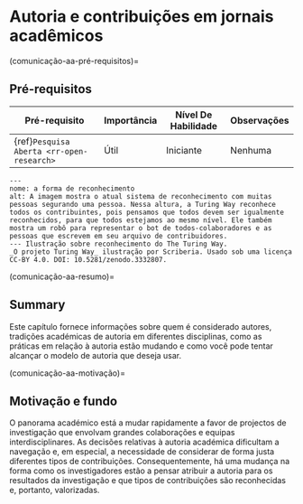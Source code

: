 # Autoria e contribuições em jornais acadêmicos

(comunicação-aa-pré-requisitos)=
## Pré-requisitos

| Pré-requisito                                   | Importância | Nível De Habilidade | Observações |
| ----------------------------------------------- | ----------- | ------------------- | ----------- |
| {ref}`Pesquisa Aberta <rr-open-research>` | Útil        | Iniciante           | Nenhuma     |

```{figure} ../figures/theturingway-acknowledgement.jpg
---
nome: a forma de reconhecimento
alt: A imagem mostra o atual sistema de reconhecimento com muitas pessoas segurando uma pessoa. Nessa altura, a Turing Way reconhece todos os contribuintes, pois pensamos que todos devem ser igualmente reconhecidos, para que todos estejamos ao mesmo nível. Ele também mostra um robô para representar o bot de todos-colaboradores e as pessoas que escrevem em seu arquivo de contribuidores.
--- Ilustração sobre reconhecimento do The Turing Way.
_O projeto Turing Way_ ilustração por Scriberia. Usado sob uma licença CC-BY 4.0. DOI: 10.5281/zenodo.3332807.
```

(comunicação-aa-resumo)=
## Summary
Este capítulo fornece informações sobre quem é considerado autores, tradições académicas de autoria em diferentes disciplinas, como as práticas em relação à autoria estão mudando e como você pode tentar alcançar o modelo de autoria que deseja usar.

(comunicação-aa-motivação)=
## Motivação e fundo
O panorama académico está a mudar rapidamente a favor de projectos de investigação que envolvam grandes colaborações e equipas interdisciplinares. As decisões relativas à autoria académica dificultam a navegação e, em especial, a necessidade de considerar de forma justa diferentes tipos de contribuições. Consequentemente, há uma mudança na forma como os investigadores estão a pensar atribuir a autoria para os resultados da investigação e que tipos de contribuições são reconhecidas e, portanto, valorizadas.
